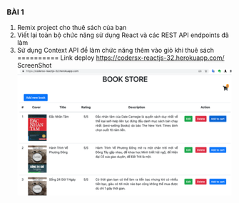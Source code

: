 ### BÀI 1 
1) Remix project cho thuê sách của bạn
2) Viết lại toàn bộ chức năng sử dụng React và các REST API endpoints đã làm
3) Sử dụng Context API để làm chức năng thêm vào giỏ khi thuê sách
==========
Link deploy
https://codersx-reactjs-32.herokuapp.com/
ScreenShot
![Image](./src/ScreenShot.png)
